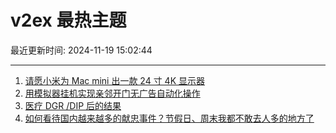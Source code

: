# v2ex 最热主题

最近更新时间: 2024-11-19 15:02:44

--- 
1. [请愿小米为 Mac mini 出一款 24 寸 4K 显示器](https://www.v2ex.com/t/1090672) 
2. [用模拟器挂机实现亲邻开门无广告自动化操作](https://www.v2ex.com/t/1090682) 
3. [医疗 DGR /DIP 后的结果](https://www.v2ex.com/t/1090689) 
4. [如何看待国内越来越多的献忠事件？节假日、周末我都不敢去人多的地方了](https://www.v2ex.com/t/1090692) 

